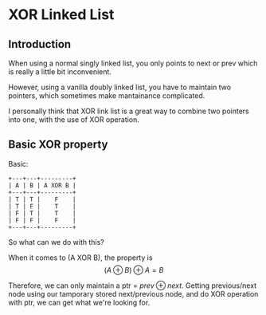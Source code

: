 # XOR Linked List

## Introduction

When using a normal singly linked list, you only points to next or prev which is really a little bit inconvenient. 

However, using a vanilla doubly linked list, you have to maintain two pointers, which sometimes make mantainance complicated.

I personally think that XOR link list is a great way to combine two pointers into one, with the use of XOR operation.

## Basic XOR property

Basic:

```
+---+---+---------+
| A | B | A XOR B |
+---+---+---------+
| T | T |    F    |
| T | F |    T    |
| F | T |    T    |
| F | F |    F    |
+---+---+---------+
```

So what can we do with this? 

When it comes to (A XOR B), the property is $$(A \oplus B) \oplus A = B$$

Therefore, we can only maintain a ptr = $prev \oplus next$. Getting previous/next node using our tamporary stored next/previous node, and do XOR operation with ptr, we can get what we're looking for.


